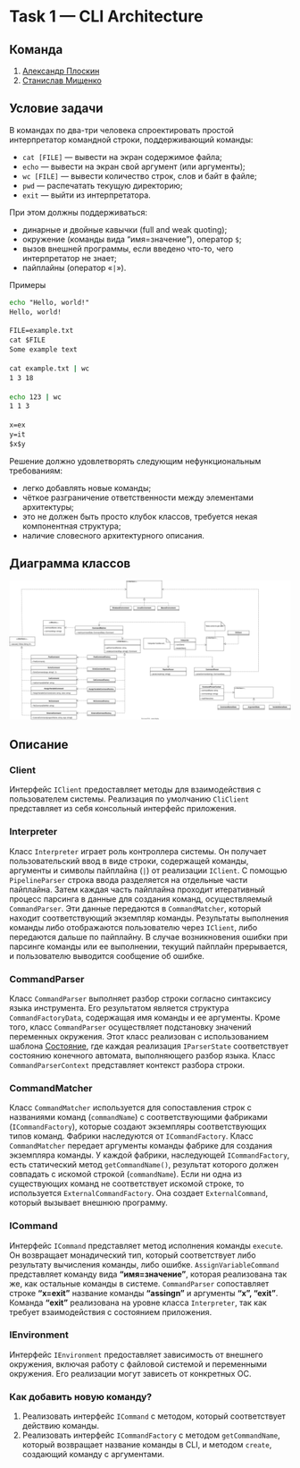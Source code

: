 # Task 1 — CLI Architecture

## Команда
1. [Александр Плоскин](https://github.com/Alexander-Ploskin)
2. [Станислав Мищенко](https://github.com/mi-sts)

## Условие задачи

В командах по два-три человека спроектировать простой интерпретатор командной строки, поддерживающий команды:
 - `cat [FILE]` — вывести на экран содержимое файла;
 - `echo` — вывести на экран свой аргумент (или аргументы);
 - `wc [FILE]` — вывести количество строк, слов и байт в файле;
 - `pwd` — распечатать текущую директорию;
 - `exit` — выйти из интерпретатора.

При этом должны поддерживаться:
 - динарные и двойные кавычки (full and weak quoting);
 - окружение (команды вида “имя=значение”), оператор `$`;
 - вызов внешней программы, если введено что-то, чего интерпретатор не знает;
 - пайплайны (оператор «`|`»).

Примеры
```cmd
echo "Hello, world!"
Hello, world!

FILE=example.txt
cat $FILE
Some example text

cat example.txt | wc
1 3 18

echo 123 | wc
1 1 3

x=ex
y=it
$x$y
```

Решение должно удовлетворять следующим нефункциональным требованиям:
 - легко добавлять новые команды;
 - чёткое разграничение ответственности между элементами архитектуры;
 - это не должен быть просто клубок классов, требуется некая компонентная структура;
 - наличие словесного архитектурного описания.

## Диаграмма классов
<img src="./ClassDiagram.svg">

## Описание

### Client
Интерфейс `IClient` предоставляет методы для взаимодействия с пользователем системы. Реализация по умолчанию `CliClient` представляет из себя консольный интерфейс приложения.

### Interpreter
Класс `Interpreter` играет роль контроллера системы. Он получает пользовательский ввод в виде строки, содержащей команды, аргументы и символы пайплайна (`|`) от реализации `IClient`. С помощью `PipelineParser` строка ввода разделяется на отдельные части пайплайна. Затем каждая часть пайплайна проходит итеративный процесс парсинга в данные для создания команд, осуществляемый `CommandParser`. Эти данные передаются в `CommandMatcher`, который находит соответствующий экземпляр команды. Результаты выполнения команды либо отображаются пользователю через `IClient`, либо передаются дальше по пайплайну. В случае возникновения ошибки при парсинге команды или ее выполнении, текущий пайплайн прерывается, и пользователю выводится сообщение об ошибке.

### CommandParser
Класс `CommandParser` выполняет разбор строки согласно синтаксису языка инструмента. Его результатом является структура `CommandFactoryData`, содержащая имя команды и ее аргументы. Кроме того, класс `CommandParser` осуществляет подстановку значений переменных окружения. Этот класс реализован с использованием шаблона [Состояние](https://www.geeksforgeeks.org/state-design-pattern/), где каждая реализация `IParserState` соответствует состоянию конечного автомата, выполняющего разбор языка. Класс `CommandParserContext` представляет контекст разбора строки.

### CommandMatcher
Класс `CommandMatcher` используется для сопоставления строк с названиями команд (`commandName`) с соответствующими фабриками (`ICommandFactory`), которые создают экземпляры соответствующих типов команд. Фабрики наследуются от `ICommandFactory`. Класс `CommandMatcher` передает аргументы команды фабрике для создания экземпляра команды.
У каждой фабрики, наследующей `ICommandFactory`, есть статический метод `getCommandName()`, результат которого должен совпадать с искомой строкой (`commandName`). Если ни одна из существующих команд не соответствует искомой строке, то используется `ExternalCommandFactory`. Она создает `ExternalCommand`, который вызывает внешнюю программу.

### ICommand
Интерфейс `ICommand` представляет метод исполнения команды `execute`. Он возвращает монадический тип, который соответствует либо результату вычисления команды, либо ошибке. `AssignVariableCommand` представляет команду вида **“имя=значение”**, которая реализована так же, как остальные команды в системе. `CommandParser` сопоставляет строке **“x=exit”** название команды **“assingn”** и аргументы **“x”, “exit”**. Команда **“exit”** реализована на уровне класса `Interpreter`, так как требует взаимодействия с состоянием приложения.

### IEnvironment
Интерфейс `IEnvironment` предоставляет зависимость от внешнего окружения, включая работу с файловой системой и переменными окружения. Его реализации могут зависеть от конкретных ОС.

### Как добавить новую команду?
1. Реализовать интерфейс `ICommand` с методом, который соответствует действию команды.
2. Реализовать интерфейс `ICommandFactory` с методом `getCommandName`, который возвращает название команды в CLI, и методом `create`, создающий команду с аргументами.
